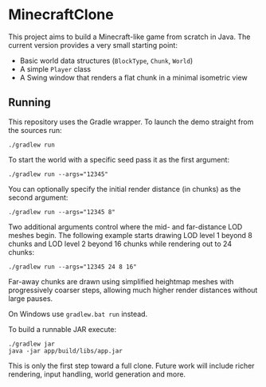 # MinecraftClone

This project aims to build a Minecraft-like game from scratch in Java. The current version provides a very small starting point:

- Basic world data structures (`BlockType`, `Chunk`, `World`)
- A simple `Player` class
- A Swing window that renders a flat chunk in a minimal isometric view

## Running

This repository uses the Gradle wrapper. To launch the demo straight from the sources run:

```
./gradlew run
```

To start the world with a specific seed pass it as the first argument:

```
./gradlew run --args="12345"
```

You can optionally specify the initial render distance (in chunks) as the second argument:

```
./gradlew run --args="12345 8"
```

Two additional arguments control where the mid- and far-distance LOD meshes
begin. The following example starts drawing LOD level 1 beyond 8 chunks and LOD
level 2 beyond 16 chunks while rendering out to 24 chunks:

```
./gradlew run --args="12345 24 8 16"
```

Far-away chunks are drawn using simplified heightmap meshes with progressively
coarser steps, allowing much higher render distances without large pauses.

On Windows use `gradlew.bat run` instead.

To build a runnable JAR execute:

```
./gradlew jar
java -jar app/build/libs/app.jar
```

This is only the first step toward a full clone. Future work will include richer rendering, input handling, world generation and more.
